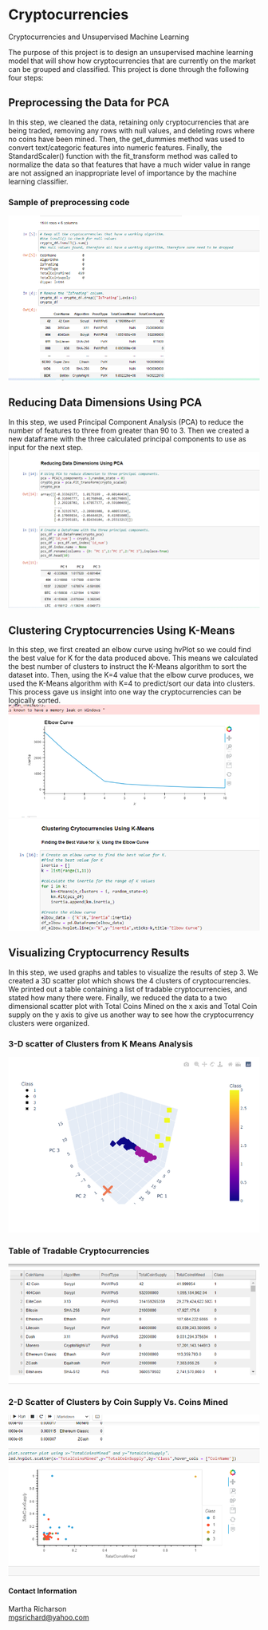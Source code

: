 # Cryptocurrencies
Cryptocurrencies and Unsupervised Machine Learning


The purpose of this project is to design an unsupervised machine learning model that will show how cryptocurrencies that are currently on the market can be grouped and classified. This project is done through the following four steps:

 ## Preprocessing the Data for PCA
 In this step, we cleaned the data, retaining only cryptocurrencies that are being traded, removing any rows with null values, and deleting rows where no coins have been mined. Then, the get_dummies method was used to convert text/categoric features into numeric features. Finally, the StandardScaler() function with the fit_transform method was called to normalize the data so that features that have a much wider value in range are not assigned an inappropriate level of importance by the machine learning classifier.
 ### Sample of preprocessing code
 ![Preprocessing](https://github.com/mgsrichard/Cryptocurrencies/blob/main/images/Preprocessing.png)
 ## Reducing Data Dimensions Using PCA
 In this step, we used Principal Component Analysis (PCA) to reduce the number of features to three from greater than 90 to 3. Then we created a new dataframe with the three calculated principal components to use as input for the next step.
 ![PCA](https://github.com/mgsrichard/Cryptocurrencies/blob/main/images/PCA_Code.png)
 ## Clustering Cryptocurrencies Using K-Means
 In this step, we first created an elbow curve using hvPlot so we could find the best value for K for the data produced above. This means we calculated the best number of clusters to instruct the K-Means algorithm to sort the dataset into. Then, using the K=4 value that the elbow curve produces, we used the K-Means algorithm with K=4 to predict/sort our data into clusters. This process gave us insight into one way the cryptocurrencies can be logically sorted.
 ![Elbow Curve](https://github.com/mgsrichard/Cryptocurrencies/blob/main/images/Elbow%20Curve.png)
 ![KMeans](https://github.com/mgsrichard/Cryptocurrencies/blob/main/images/KMeans_Code.png)
 ## Visualizing Cryptocurrency Results
 In this step, we used graphs and tables to visualize the results of step 3. We created a 3D scatter plot which shows the 4 clusters of cryptocurrencies. We printed out a table containing a list of tradable cryptocurrencies, and stated how many there were. Finally, we reduced the data to a two dimensional scatter plot with Total Coins Mined on the x axis and Total Coin supply on the y axis to give us another way to see how the cryptocurrency clusters were organized.

### 3-D scatter of Clusters from K Means Analysis
![3d scatter](https://github.com/mgsrichard/Cryptocurrencies/blob/main/images/3d_scatter.png)
### Table of Tradable Cryptocurrencies
![Table](https://github.com/mgsrichard/Cryptocurrencies/blob/main/images/Tradable%20currencies.png)
### 2-D Scatter of Clusters by Coin Supply Vs. Coins Mined
![2d scatter](https://github.com/mgsrichard/Cryptocurrencies/blob/main/images/2d_scatter.png)


#### Contact Information
Martha Richarson <br>
mgsrichard@yahoo.com
